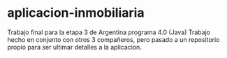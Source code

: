# aplicacion-inmobiliaria
Trabajo final para la etapa 3 de Argentina programa 4.0 (Java)
Trabajo hecho en conjunto con otros 3 compañeros, pero pasado a un repositorio propio para ser ultimar detalles a la aplicacion.
